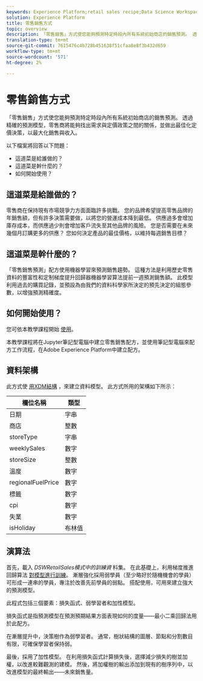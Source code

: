 ```yaml
---
keywords: Experience Platform;retail sales recipe;Data Science Workspace;popular topics;recipes;pre build recipe
solution: Experience Platform
title: 零售銷售方式
topic: overview
description: 「零售銷售」方式使您能夠預測特定時段內所有系統初始商店的銷售預測。 透過精確的預測模型，零售商將能夠找出需求與定價政策之間的關係，並做出最佳化定價決策，以最大化銷售與收入。
translation-type: tm+mt
source-git-commit: 7615476c4b728b451638f51cfaa8e8f3b432d659
workflow-type: tm+mt
source-wordcount: '571'
ht-degree: 2%

---
```



# 零售銷售方式

「零售銷售」方式使您能夠預測特定時段內所有系統初始商店的銷售預測。 透過精確的預測模型，零售商將能夠找出需求與定價政策之間的關係，並做出最佳化定價決策，以最大化銷售與收入。

以下檔案將回答以下問題：
* 這道菜是給誰做的？
* 這道菜是幹什麼的？
* 如何開始使用？

## 這道菜是給誰做的？

零售商在保持現有市場競爭力方面面臨許多挑戰。 您的品牌希望提高零售品牌的年銷售額，但有許多決策需要做，以將您的營運成本降到最低。 供應過多會增加庫存成本，而供應過少則會增加客戶流失至其他品牌的風險。 您是否需要在未來幾個月訂購更多的供應？ 您如何決定產品的最佳價格，以維持每週銷售目標？

## 這道菜是幹什麼的？

「零售銷售預測」配方使用機器學習來預測銷售趨勢。 這種方法是利用歷史零售資料的豐富性和定制梯度提升回歸器機器學習算法提前一週預測銷售額。 此模型利用過去的購買記錄，並預設為由我們的資料科學家所決定的預先決定的組態參數，以增強預測精確度。

## 如何開始使用？

您可依本教學課程開始 [使用](../jupyterlab/create-a-recipe.md)。

本教學課程將在Jupyter筆記型電腦中建立零售銷售配方，並使用筆記型電腦來配方工作流程，在Adobe Experience Platform中建立配方。

## 資料架構

此方式使 [用XDM結構](../../xdm/schema/field-dictionary.md) ，來建立資料模型。 此方式所用的架構如下所示：

| 欄位名稱 | 類型 |
--- | ---
| 日期 | 字串 |
| 商店 | 整數 |
| storeType | 字串 |
| weeklySales | 數字 |
| storeSize | 整數 |
| 溫度 | 數字 |
| regionalFuelPrice | 數字 |
| 標籤 | 數字 |
| cpi | 數字 |
| 失業 | 數字 |
| isHoliday | 布林值 |


## 演算法

首先，載入 *DSWRetailSales模式中的訓練資* 料集。 在此基礎上，利用梯度推進回歸算法 [對模型進行訓練](https://scikit-learn.org/stable/modules/generated/sklearn.ensemble.GradientBoostingRegressor.html)。 漸層強化採用弱學員（至少略好於隨機機會的學員）可形成一連串的學員，專注於改善先前學員的弱點。 搭配使用，可用來建立強大的預測模型。

此程式包括三個要素：損失函式、弱學習者和加性模型。

損失函式是指預測模型在預測預期結果方面表現如何的度量——最小二乘回歸法用於此配方。

在漸層提升中，決策樹作為弱學習者。 通常，樹狀結構的圖層、節點和分割數目有限，可確保學習者保持弱。

最後，採用了加性模型。 在利用損失函式計算損失後，選擇減少損失的樹並加權，以改進較難觀測的建模。 然後，將加權樹的輸出添加到現有的樹序列中，以改進模型的最終輸出——未來銷售量。